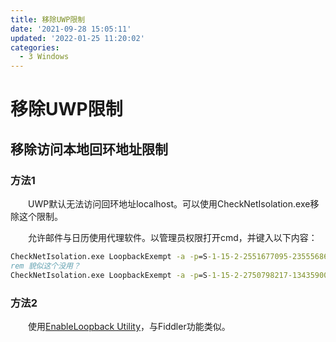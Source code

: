 ```yaml
---
title: 移除UWP限制
date: '2021-09-28 15:05:11'
updated: '2022-01-25 11:20:02'
categories:
  - 3 Windows
---
```

# 移除UWP限制

## 移除访问本地回环地址限制

### 方法1

　　UWP默认无法访问回环地址localhost。可以使用CheckNetIsolation.exe移除这个限制。

　　允许邮件与日历使用代理软件。以管理员权限打开cmd，并键入以下内容：

```cmd
CheckNetIsolation.exe LoopbackExempt -a -p=S-1-15-2-2551677095-2355568638-4209445997-2436930744-3692183382-387691378-1866284433
rem 貌似这个没用？
CheckNetIsolation.exe LoopbackExempt -a -p=S-1-15-2-2750798217-1343590035-1234819260-1030354384-3318145141-3720257911-3461195215
```

### 方法2

　　使用[EnableLoopback Utility](http://www.apprcn.com/enableloopback-utility.html)，与Fiddler功能类似。

